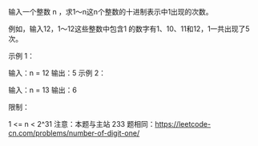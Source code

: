 

输入一个整数 n ，求1～n这n个整数的十进制表示中1出现的次数。

例如，输入12，1～12这些整数中包含1 的数字有1、10、11和12，1一共出现了5次。

 

示例 1：

输入：n = 12
输出：5
示例 2：

输入：n = 13
输出：6


限制：

1 <= n < 2^31
注意：本题与主站 233 题相同：https://leetcode-cn.com/problems/number-of-digit-one/